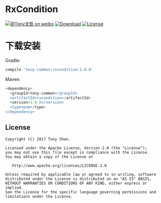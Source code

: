 # RxCondition
[![@Tony沈哲 on weibo](https://img.shields.io/badge/weibo-%40Tony%E6%B2%88%E5%93%B2-blue.svg)](http://www.weibo.com/fengzhizi715)
[![Download](https://img.shields.io/badge/Download-1.0.0-red.svg)](https://bintray.com/fengzhizi715/maven/rxcondition/_latestVersion)
[![License](https://img.shields.io/badge/license-Apache%202-lightgrey.svg)](https://www.apache.org/licenses/LICENSE-2.0.html)



# 下载安装
Gradle:

```groovy
compile 'tony-common:rxcondition:1.0.0'
```

Maven:

```groovy
<dependency>
  <groupId>tony-common</groupId>
  <artifactId>rxcondition</artifactId>
  <version>1.0.0</version>
  <type>pom</type>
</dependency>
```

License
-------

    Copyright (C) 2017 Tony Shen.

    Licensed under the Apache License, Version 2.0 (the "License");
    you may not use this file except in compliance with the License.
    You may obtain a copy of the License at

       http://www.apache.org/licenses/LICENSE-2.0

    Unless required by applicable law or agreed to in writing, software
    distributed under the License is distributed on an "AS IS" BASIS,
    WITHOUT WARRANTIES OR CONDITIONS OF ANY KIND, either express or implied.
    See the License for the specific language governing permissions and
    limitations under the License.

